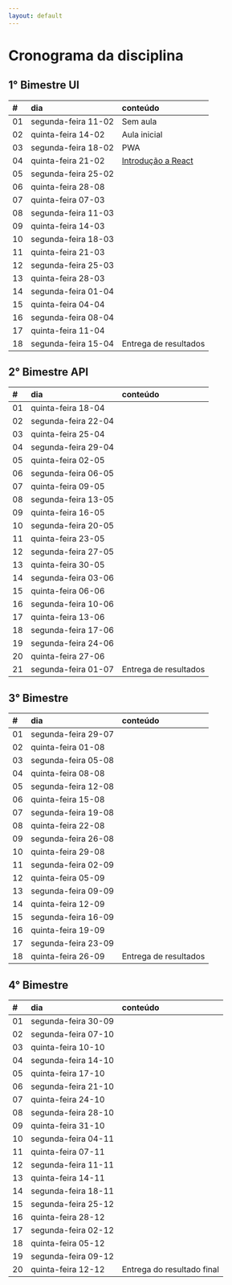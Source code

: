 ```yaml
---
layout: default
---
```


# [](#header-1) Cronograma da disciplina

## [](#header-2) 1° Bimestre UI

| \#   | dia                 | conteúdo                                   |
| :--- | :------------------ | :----------------------------------------- |
| 01   | segunda-feira 11-02 | Sem aula                                   |
| 02   | quinta-feira  14-02 | Aula inicial                               |
| 03   | segunda-feira 18-02 | PWA                                        |
| 04   | quinta-feira  21-02 | [Introdução a React](react/react-01-intro) |
| 05   | segunda-feira 25-02 |                                            |
| 06   | quinta-feira  28-08 |                                            |
| 07   | quinta-feira  07-03 |                                            |
| 08   | segunda-feira 11-03 |                                            |
| 09   | quinta-feira  14-03 |                                            |
| 10   | segunda-feira 18-03 |                                            |
| 11   | quinta-feira  21-03 |                                            |
| 12   | segunda-feira 25-03 |                                            |
| 13   | quinta-feira  28-03 |                                            |
| 14   | segunda-feira 01-04 |                                            |
| 15   | quinta-feira  04-04 |                                            |
| 16   | segunda-feira 08-04 |                                            |
| 17   | quinta-feira  11-04 |                                            |
| 18   | segunda-feira 15-04 | Entrega de resultados                      |


## [](#header-2) 2° Bimestre API

| \#   | dia                 | conteúdo              |
| :--- | :------------------ | :-------------------- |
| 01   | quinta-feira  18-04 |                       |
| 02   | segunda-feira 22-04 |                       |
| 03   | quinta-feira  25-04 |                       |
| 04   | segunda-feira 29-04 |                       |
| 05   | quinta-feira  02-05 |                       |
| 06   | segunda-feira 06-05 |                       |
| 07   | quinta-feira  09-05 |                       |
| 08   | segunda-feira 13-05 |                       |
| 09   | quinta-feira  16-05 |                       |
| 10   | segunda-feira 20-05 |                       |
| 11   | quinta-feira  23-05 |                       |
| 12   | segunda-feira 27-05 |                       |
| 13   | quinta-feira  30-05 |                       |
| 14   | segunda-feira 03-06 |                       |
| 15   | quinta-feira  06-06 |                       |
| 16   | segunda-feira 10-06 |                       |
| 17   | quinta-feira  13-06 |                       |
| 18   | segunda-feira 17-06 |                       |
| 19   | segunda-feira 24-06 |                       |
| 20   | quinta-feira  27-06 |                       |
| 21   | segunda-feira 01-07 | Entrega de resultados |


## [](#header-2) 3° Bimestre

| \#   | dia                 | conteúdo              |
| :--- | :------------------ | :-------------------- |
| 01   | segunda-feira 29-07 |                       |
| 02   | quinta-feira  01-08 |                       |
| 03   | segunda-feira 05-08 |                       |
| 04   | quinta-feira  08-08 |                       |
| 05   | segunda-feira 12-08 |                       |
| 06   | quinta-feira  15-08 |                       |
| 07   | segunda-feira 19-08 |                       |
| 08   | quinta-feira  22-08 |                       |
| 09   | segunda-feira 26-08 |                       |
| 10   | quinta-feira  29-08 |                       |
| 11   | segunda-feira 02-09 |                       |
| 12   | quinta-feira  05-09 |                       |
| 13   | segunda-feira 09-09 |                       |
| 14   | quinta-feira  12-09 |                       |
| 15   | segunda-feira 16-09 |                       |
| 16   | quinta-feira  19-09 |                       |
| 17   | segunda-feira 23-09 |                       |
| 18   | quinta-feira  26-09 | Entrega de resultados |


## [](#header-2) 4° Bimestre

| \#   | dia                 | conteúdo                   |
| :--- | :------------------ | :------------------------- |
| 01   | segunda-feira 30-09 |                            |
| 02   | segunda-feira 07-10 |                            |
| 03   | quinta-feira  10-10 |                            |
| 04   | segunda-feira 14-10 |                            |
| 05   | quinta-feira  17-10 |                            |
| 06   | segunda-feira 21-10 |                            |
| 07   | quinta-feira  24-10 |                            |
| 08   | segunda-feira 28-10 |                            |
| 09   | quinta-feira  31-10 |                            |
| 10   | segunda-feira 04-11 |                            |
| 11   | quinta-feira  07-11 |                            |
| 12   | segunda-feira 11-11 |                            |
| 13   | quinta-feira  14-11 |                            |
| 14   | segunda-feira 18-11 |                            |
| 15   | segunda-feira 25-12 |                            |
| 16   | quinta-feira  28-12 |                            |
| 17   | segunda-feira 02-12 |                            |
| 18   | quinta-feira  05-12 |                            |
| 19   | segunda-feira 09-12 |                            |
| 20   | quinta-feira  12-12 | Entrega do resultado final |